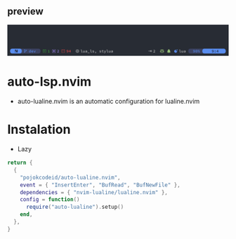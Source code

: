 ## preview
![home!](img.png)
# auto-lsp.nvim
- auto-lualine.nvim is an automatic configuration for lualine.nvim
# Instalation
- Lazy
```lua
return {
  {
    "pojokcodeid/auto-lualine.nvim",
    event = { "InsertEnter", "BufRead", "BufNewFile" },
    dependencies = { "nvim-lualine/lualine.nvim" },
    config = function()
      require("auto-lualine").setup()
    end,
  },
}
```
